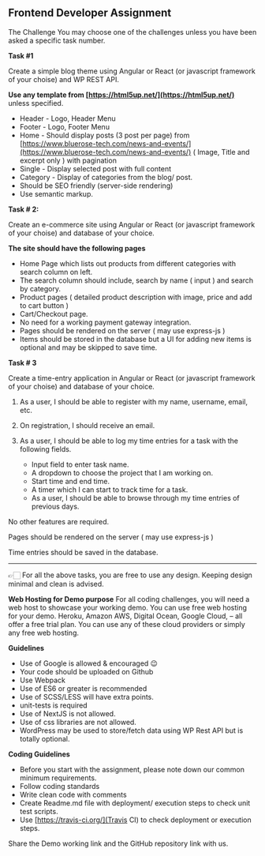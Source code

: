 ## Frontend Developer Assignment

The Challenge
You may choose one of the challenges unless you have been asked a specific task number.

**Task #1**

Create a simple blog theme using Angular or React (or javascript framework of your choise) and WP REST API.

**Use any template from [https://html5up.net/](https://html5up.net/)** unless specified.

- Header - Logo, Header Menu
- Footer - Logo, Footer Menu
- Home - Should display posts (3 post per page) from [https://www.bluerose-tech.com/news-and-events/](https://www.bluerose-tech.com/news-and-events/) ( Image, Title and excerpt only ) with pagination
- Single - Display selected post with full content
- Category - Display of categories from the blog/ post.
- Should be SEO friendly (server-side rendering)
- Use semantic markup.


**Task # 2:**

Create an e-commerce site using  Angular or React (or javascript framework of your choise) and database of your choice.

**The site should have the following pages**
- Home Page which lists out products from different categories with search column on left. 
- The search column should include, search by name ( input ) and search by category.
- Product pages ( detailed product description with image, price and add to cart button )
- Cart/Checkout page.
- No need for a working payment gateway integration.
- Pages should be rendered on the server ( may use express-js )
- Items should be stored in the database but a UI for adding new items is optional and may be skipped to save time.

**Task # 3**

Create a time-entry application in  Angular or React (or javascript framework of your choise) and database of your choice.

1. As a user, I should be able to register with my name, username, email, etc.

2. On registration, I should receive an email.

3. As a user, I should be able to log my time entries for a task with the following fields.

	- Input field to enter task name.
	- A dropdown to choose the project that I am working on.
	- Start time and end time.
	- A timer which I can start to track time for a task.
	- As a user, I should be able to browse through my time entries of previous days.

No other features are required.

Pages should be rendered on the server ( may use express-js )

Time entries should be saved in the database.

---

👉🏻 For all the above tasks, you are free to use any design. Keeping design minimal and clean is advised.

**Web Hosting for Demo purpose**
For all coding challenges, you will need a web host to showcase your working demo. You can use free web hosting for your demo. Heroku, Amazon AWS, Digital Ocean, Google Cloud, – all offer a free trial plan. You can use any of these cloud providers or simply any free web hosting.

**Guidelines**
- Use of Google is allowed & encouraged 😉
- Your code should be uploaded on Github
- Use Webpack
- Use of ES6 or greater is recommended
- Use of SCSS/LESS will have extra points.
- unit-tests is required
- Use of NextJS is not allowed.
- Use of css libraries are not allowed.
- WordPress may be used to store/fetch data using WP Rest API but is totally optional.

**Coding Guidelines**
- Before you start with the assignment, please note down our common minimum requirements.
- Follow coding standards
- Write clean code with comments
- Create Readme.md file with deployment/ execution steps to check unit test scripts.
- Use [https://travis-ci.org/](Travis CI) to check deployment or execution steps.

Share the Demo working link and the GitHub repository link with us.
